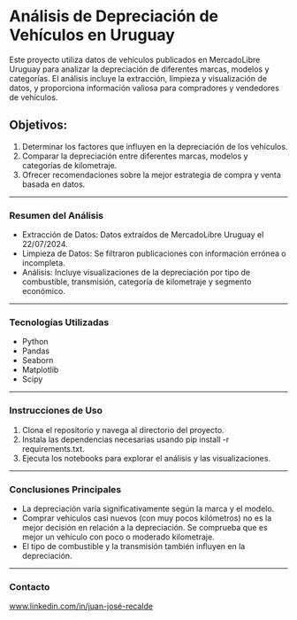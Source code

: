 # Análisis de Depreciación de Vehículos en Uruguay
 
Este proyecto utiliza datos de vehículos publicados en MercadoLibre Uruguay para analizar la depreciación de diferentes marcas, modelos y categorías. El análisis incluye la extracción, limpieza y visualización de datos, y proporciona información valiosa para compradores y vendedores de vehículos.
 
## Objetivos:

1.	Determinar los factores que influyen en la depreciación de los vehículos.
2.	Comparar la depreciación entre diferentes marcas, modelos y categorías de kilometraje.
3.	Ofrecer recomendaciones sobre la mejor estrategia de compra y venta basada en datos.

---
 
###  Resumen del Análisis

-	Extracción de Datos: Datos extraídos de MercadoLibre Uruguay el 22/07/2024.
-	Limpieza de Datos: Se filtraron publicaciones con información errónea o incompleta.
-	Análisis: Incluye visualizaciones de la depreciación por tipo de combustible, transmisión, categoría de kilometraje y segmento económico.
 
---
 
###  Tecnologías Utilizadas

- Python
- Pandas
- Seaborn
- Matplotlib
- Scipy
---
 
 
### Instrucciones de Uso

1.	Clona el repositorio y navega al directorio del proyecto.
2.	Instala las dependencias necesarias usando pip install -r requirements.txt.
3.	Ejecuta los notebooks para explorar el análisis y las visualizaciones.

---
 
 
### Conclusiones Principales

- La depreciación varía significativamente según la marca y el modelo.
- Comprar vehículos casi nuevos (con muy pocos kilómetros) no es la mejor decisión en relación a la depreciación. Se comprueba que es mejor un vehículo con poco o moderado kilometraje.
- El tipo de combustible y la transmisión también influyen en la depreciación.
 
---
 
###  Contacto

www.linkedin.com/in/juan-josé-recalde


 
 
